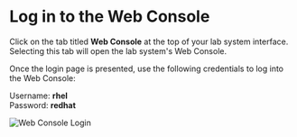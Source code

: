 # Log in to the Web Console

Click on the tab titled **Web Console** at the top of  your lab system interface.
Selecting this tab will open the lab system's Web Console.

Once the login page is presented, use the following credentials to log into the Web Console:

Username: **rhel**   
Password: **redhat**

![Web Console Login](/smcbrien/scenarios/imagebuilder/assets/Web-console-login.png)
